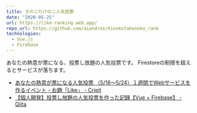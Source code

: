 ```yaml
---
title: きのこたけのこ人気投票
date: "2020-05-25"
url: https://like-ranking.web.app/
repo_url: https://github.com/aiandrox/kinokotakenoko_rank
technologies:
  - Vue.js
  - Firebase
---
```


あなたの熱意が票になる、投票し放題の人気投票です。
Firestoreの制限を超えるとサービスが落ちます。

- [あなたの熱意が票になる人気投票 （5/18～5/24）１週間でWebサービスを作るイベント - お題「Like」 - Crieit](https://crieit.net/boards/web1week-202005/2191df8e32b59e9ebc1338e2bc46f2b7)
- [【個人開発】投票し放題の人気投票を作った記録【Vue + Firebase】 - Qiita](https://qiita.com/aiandrox/items/bc5f45d72c33eb2ecd69)
